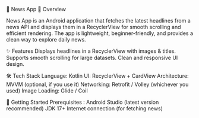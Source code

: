 📰 News App
📌 Overview

News App is an Android application that fetches the latest headlines from a news API and displays them in a RecyclerView for smooth scrolling and efficient rendering. The app is lightweight, beginner-friendly, and provides a clean way to explore daily news.

✨ Features
Displays headlines in a RecyclerView with images & titles.
Supports smooth scrolling for large datasets.
Clean and responsive UI design.

🛠 Tech Stack
Language: Kotlin
UI: RecyclerView + CardView
Architecture: MVVM (optional, if you use it)
Networking: Retrofit / Volley (whichever you used)
Image Loading: Glide / Coil

🚀 Getting Started
Prerequisites :
Android Studio (latest version recommended)
JDK 17+
Internet connection (for fetching news)
